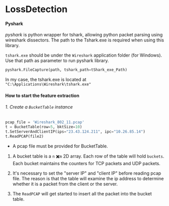 # LossDetection



#### Pyshark 

*pyshark* is python wrapper for tshark, allowing python packet parsing using wireshark dissectors. The path to the Tshark.exe is required when using this library.

`tshark.exe` should be under the `Wireshark` application folder  (for Windows).  Use that path as parameter to run pyshark library.

```python
pyshark.FileCapture(path, tshark_path=tShark_exe_Path)
```

In my case, the tshark.exe is located at `"C:\Applications\Wireshark\tshark.exe"`




#### How to start the feature extraction

###### 1. Create a `BucketTable` instance

```python
pcap_file = 'Wireshark_802_11.pcap'
t = BucketTable(row=5, bktSize=10)
t.SetServerAndClientIP(ips="23.43.124.211", ipc="10.26.85.14")
t.ReadPCAP(file2)
```

- A pcap file must be provided for BucketTable.  

1. A bucket table is a `n` ✖️`m` 2D array. Each row of the table will hold `buckets`. Each bucket maintains the counters for TCP packets and UDP packets. 

2. It's necessary to set the "server IP" and "client IP" before reading pcap file. The reason is that the table will examine the ip address to determine whether it is a packet from the client or the server.

3. The `ReadPCAP` will get started to insert all the packet into the bucket table. 



